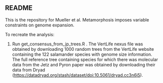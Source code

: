 ## README

This is the repository for Mueller et al. Metamorphosis imposes variable constraints on genome expansion.

To recreate the analysis:

1. Run get_consensus_from_jp_trees.R . The VertLife nexus file was obtained by downloading 1000 random trees from the VertLife website containing the 122 salamander species with genome size information. The full reference tree containing species for which there was molecular data from the Jetz and Pyron paper was obtained by downloading their data from Dryad (https://datadryad.org/stash/dataset/doi:10.5061/dryad.cc3n6j5).